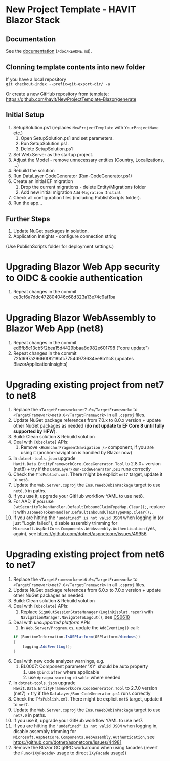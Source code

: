 ﻿# New Project Template - HAVIT Blazor Stack

## Documentation
See the [documentation](./doc/README.md) (`/doc/README.md`).

## Clonning template contents into new folder
If you have a local repository   
`git checkout-index --prefix=git-export-dir/ -a`

Or create a new GitHub repository from template:  
https://github.com/havit/NewProjectTemplate-Blazor/generate

## Initial Setup
1. SetupSolution.ps1 (replaces `NewProjectTemplate` with `YourProjectName` etc.)
   1. Open SetupSolution.ps1 and set parameters.
   1. Run SetupSolution.ps1.
   1. Delete SetupSolution.ps1
1. Set Web.Server as the startup project.
1. Adjust the Model - remove unnecessary entities (Country, Localizations, ...)
1. Rebuild the solution
1. Run DataLayer CodeGenerator (Run-CodeGenerator.ps1)
1. Create an initial EF migration
   1. Drop the current migrations - delete Entity/Migrations folder
   1. Add new initial migration `Add-Migration Initial`
1. Check all configuration files (including PublishScripts folder).
1. Run the app...



## Further Steps
1. Update NuGet packages in solution.
1. Application Insights - configure connection string

(Use PublishScripts folder for deployment settings.)


# Upgrading Blazor Web App security to OIDC & cookie authentication
1. Repeat changes in the commit ce3cf6a7ddc472804046c68d323a13e74c9af1ba

# Upgrading Blazor WebAssembly to Blazor Web App (net8)
1. Repeat changes in the commit ed6fb5c13cb5f2bea15d4429bbaa8d982e601798 ("core update")
1. Repeat changes in the commit 72fd697a29660f8218bfc7754d973634ee8b11c8 (updates BlazorApplicationInsights)

# Upgrading existing project from net7 to net8

1. Replace the `<TargetFramework>net7.0</TargetFramework>` to `<TargetFramework>net8.0</TargetFramework>` in all `.csproj` files.
1. Update NuGet package references from 7.0.x to 8.0.x version + update other NuGet packages as needed (**do not update to EF Core 8 until fully supported by HFW**).
1. Build: Clean solution & Rebuild solution
1. Deal with `[Obsolete]` APIs:
   1. Remove `<HxAnchorFragmentNavigation />` component, if you are using it (anchor-navigation is handled by Blazor now)
1. In `dotnet-tools.json` upgrade `Havit.Data.EntityFrameworkCore.CodeGenerator.Tool` to 2.8.0+ version (net8) + try if the `DataLayer/Run-CodeGenerator.ps1` runs correctly
1. Check the `TfsPublish.xml`. There might be explicit `net7` target, update it to `net8`.
1. Update the `Web.Server.csproj` the `EnsureWebJobInPackage` target to use `net8.0` in paths.
1. If you use it, upgrade your GitHub workflow YAML to use net8.
1. For AAD, if you use `JwtSecurityTokenHandler.DefaultInboundClaimTypeMap.Clear();`, replace it with `JsonWebTokenHandler.DefaultInboundClaimTypeMap.Clear();`.
1. If you are hitting the `"undefined" is not valid JSON` when logging in (or just "Login failed"), disable assembly trimming for `Microsoft.AspNetCore.Components.WebAssembly.Authentication` (yes, again), see https://github.com/dotnet/aspnetcore/issues/49956


# Upgrading existing project from net6 to net7

1. Replace the `<TargetFramework>net6.0</TargetFramework>` to `<TargetFramework>net7.0</TargetFramework>` in all `.csproj` files.
1. Update NuGet package references from 6.0.x to 7.0.x version + update other NuGet packages as needed.
1. Build: Clean solution & Rebuild solution
1. Deal with `[Obsolete]` APIs:
    1. Replace `SignOutSessionStateManager` (`LoginDisplat.razor`) with `NavigationManager.NavigateToLogout()`, see [CS0618](https://learn.microsoft.com/en-us/dotnet/csharp/language-reference/compiler-messages/cs0618)
1. Deal with *unsupported platform* APIs
    1. In `Web.Server/Program.cs`, update the `AddEventLog()` call:
    ```csharp
	if (RuntimeInformation.IsOSPlatform(OSPlatform.Windows))
	{
		logging.AddEventLog();
	}
	```
1. Deal with new code analyzer warnings, e.g.
    1. BL0007: Component parameter 'XY' should be auto property
        1. use `@bind:after` where applicable
		1. use `#pragma warning disable` where needed
1. In `dotnet-tools.json` upgrade `Havit.Data.EntityFrameworkCore.CodeGenerator.Tool` to 2.7.0 version (net7) + try if the `DataLayer/Run-CodeGenerator.ps1` runs correctly
1. Check the `TfsPublish.xml`. There might be explicit `net6` target, update it to `net7`.
1. Update the `Web.Server.csproj` the `EnsureWebJobInPackage` target to use `net7.0` in paths.
1. If you use it, upgrade your GitHub workflow YAML to use net7.
1. If you are hitting the `"undefined" is not valid JSON` when logging in, disable assembly trimming for `Microsoft.AspNetCore.Components.WebAssembly.Authentication`, see https://github.com/dotnet/aspnetcore/issues/44981
1. Remove the Blazor GC gRPC workaround when using facades (revert the `Func<IXyFacade>` usage to direct `IXyFacade` usage))
